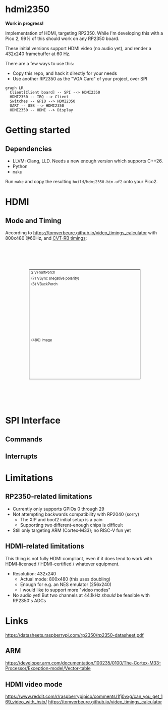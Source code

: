 # hdmi2350

**Work in progress!**

Implementation of HDMI, targeting RP2350.
While I'm developing this with a Pico 2, 99% of this should work on any RP2350 board.

These initial versions support HDMI video (no audio yet), and render
a 432x240 framebuffer at 60 Hz.

There are a few ways to use this:
* Copy this repo, and hack it directly for your needs
* Use another RP2350 as the "VGA Card" of your project, over SPI

```mermaid
graph LR
  Client[Client board] -- SPI --> HDMI2350
  HDMI2350 -- IRQ --> Client
  Switches -- GPIO --> HDMI2350
  UART -- USB --> HDMI2350
  HDMI2350 -- HDMI --> Display
```

# Getting started




## Dependencies

* LLVM: Clang, LLD.  Needs a new enough version which supports C++26.
* Python
* `make`

Run `make` and copy the resulting `build/hdmi2350.bin.uf2` onto your Pico2.


# HDMI

## Mode and Timing

According to https://tomverbeure.github.io/video_timings_calculator with
800x480 @60Hz, and [CVT-RB timings](https://en.wikipedia.org/wiki/Coordinated_Video_Timings#Reduced_blanking):

<table cellpadding="0" cellspacing="1" height="496" width="960" style="border:1px solid #555; scale:70%">
        <tr height="3"><td width="960">
          <span class="writing-mode: sizeways-lr; text-orientation: sideways">2</span>
          <span>VFrontPorch</span>
        </td>
        <tr height="7"><td width="960">(7) VSync (negative polarity)</td>
        <tr height="6"><td width="960">(6) VBackPorch</td>
        <tr height="480"><td width="960">(480) Image</td>
  </tr>
</table>

# SPI Interface

## Commands

## Interrupts


# Limitations

## RP2350-related limitations

* Currently only supports GPIOs 0 through 29
* Not attempting backwards compatibility with RP2040 (sorry)
  - The XIP and boot2 initial setup is a pain
  - Supporting two different-enough chips is difficult
* Still only targeting ARM (Cortex-M33); no RISC-V fun yet

## HDMI-related limitations

This thing is not fully HDMI compliant, even if it does tend to work with HDMI-licensed / HDMI-certified / whatever equipment.

* Resolution: 432x240
  * Actual mode: 800x480 (this uses doubling)
  * Enough for e.g. an NES emulator (256x240)
  * I would like to support more "video modes"
* No audio yet!  But two channels at 44.1kHz _should_ be feasible with RP2350's ADCs


# Links

https://datasheets.raspberrypi.com/rp2350/rp2350-datasheet.pdf

## ARM
https://developer.arm.com/documentation/100235/0100/The-Cortex-M33-Processor/Exception-model/Vector-table

## HDMI video mode
https://www.reddit.com/r/raspberrypipico/comments/1fj0vxg/can_you_get_169_video_with_hstx/
https://tomverbeure.github.io/video_timings_calculator

